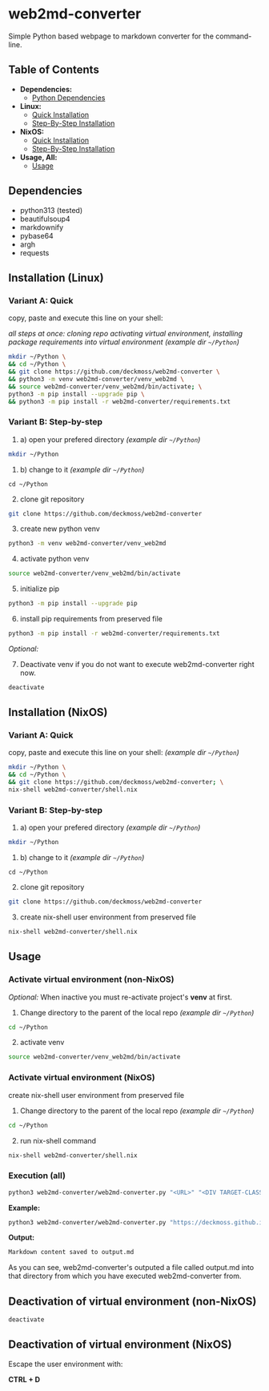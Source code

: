 # web2md-converter

Simple Python based webpage to markdown converter for the command-line.

## Table of Contents

- **Dependencies:**
  - [Python Dependencies](#dependencies)
- **Linux:**
  - [Quick Installation](#variant-a-quick)
  - [Step-By-Step Installation](#variant-b-step-by-step)
- **NixOS:**
  - [Quick Installation](#variant-a-quick-1)
  - [Step-By-Step Installation](#variant-b-step-by-step-1)
- **Usage, All:**
  - [Usage](#usage)


## Dependencies

- python313 (tested)
- beautifulsoup4
- markdownify
- pybase64
- argh
- requests

## Installation (Linux)

### Variant A: Quick

copy, paste and execute this line on your shell:

_all steps at once: cloning repo activating virtual environment, installing package requirements into virtual environment_
_(example dir `~/Python`)_
```sh
mkdir ~/Python \
&& cd ~/Python \
&& git clone https://github.com/deckmoss/web2md-converter \
&& python3 -m venv web2md-converter/venv_web2md \
&& source web2md-converter/venv_web2md/bin/activate; \
python3 -m pip install --upgrade pip \
&& python3 -m pip install -r web2md-converter/requirements.txt
```

### Variant B: Step-by-step

1. a) open your prefered directory
_(example dir `~/Python`)_
```sh
mkdir ~/Python
```

1. b) change to it
_(example dir `~/Python`)_
```
cd ~/Python
```

2. clone git repository

```sh
git clone https://github.com/deckmoss/web2md-converter
```

3. create new python venv

```sh
python3 -m venv web2md-converter/venv_web2md
```

4. activate python venv

```sh
source web2md-converter/venv_web2md/bin/activate
```

5. initialize pip

```sh
python3 -m pip install --upgrade pip
```

6. install pip requirements from preserved file

```sh
python3 -m pip install -r web2md-converter/requirements.txt
```

_Optional:_

7. Deactivate venv if you do not want to execute web2md-converter right now.

```sh
deactivate
```

## Installation (NixOS)

### Variant A: Quick

copy, paste and execute this line on your shell:
_(example dir `~/Python`)_
```sh
mkdir ~/Python \
&& cd ~/Python \
&& git clone https://github.com/deckmoss/web2md-converter; \
nix-shell web2md-converter/shell.nix
```

### Variant B: Step-by-step

1. a) open your prefered directory
_(example dir `~/Python`)_
```sh
mkdir ~/Python
```

1. b) change to it
_(example dir `~/Python`)_
```
cd ~/Python
```

2. clone git repository

```sh
git clone https://github.com/deckmoss/web2md-converter
```

3. create nix-shell user environment from preserved file
 
```sh
nix-shell web2md-converter/shell.nix
```

## Usage

### Activate virtual environment (non-NixOS)
_Optional:_ When inactive you must re-activate project's **venv** at first.

1. Change directory to the parent of the local repo
_(example dir `~/Python`)_
```sh
cd ~/Python
```
2. activate venv
```sh
source web2md-converter/venv_web2md/bin/activate 
```

### Activate virtual environment (NixOS)

create nix-shell user environment from preserved file

1. Change directory to the parent of the local repo
_(example dir `~/Python`)_
```sh
cd ~/Python
```

2. run nix-shell command
```sh
nix-shell web2md-converter/shell.nix
```

### Execution (all)
```sh
python3 web2md-converter/web2md-converter.py "<URL>" "<DIV TARGET-CLASS>"
```

**Example:**
```sh
python3 web2md-converter/web2md-converter.py "https://deckmoss.github.io/diy/unleash_ram/" "inner-post content"
```

**Output:**
```txt
Markdown content saved to output.md
```

As you can see, web2md-converter's outputed a file called output.md into that directory from which you have executed web2md-converter from.

## Deactivation of virtual environment (non-NixOS)

```sh
deactivate
```

## Deactivation of virtual environment (NixOS)

Escape the user environment with:

**CTRL + D**
